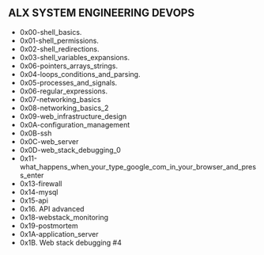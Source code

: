 ## ALX SYSTEM ENGINEERING DEVOPS

- 0x00-shell_basics.
- 0x01-shell_permissions.
- 0x02-shell_redirections.
- 0x03-shell_variables_expansions.
- 0x06-pointers_arrays_strings.
- 0x04-loops_conditions_and_parsing.
- 0x05-processes_and_signals.
- 0x06-regular_expressions.
- 0x07-networking_basics
- 0x08-networking_basics_2
- 0x09-web_infrastructure_design
- 0x0A-configuration_management
- 0x0B-ssh
- 0x0C-web_server
- 0x0D-web_stack_debugging_0
- 0x11-what_happens_when_your_type_google_com_in_your_browser_and_press_enter
- 0x13-firewall
- 0x14-mysql
- 0x15-api
- 0x16. API advanced
- 0x18-webstack_monitoring
- 0x19-postmortem
- 0x1A-application_server
- 0x1B. Web stack debugging #4
